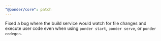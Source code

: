```yaml
---
"@ponder/core": patch
---
```


Fixed a bug where the build service would watch for file changes and execute user code even when using `ponder start`, `ponder serve`, or `ponder codegen`.
